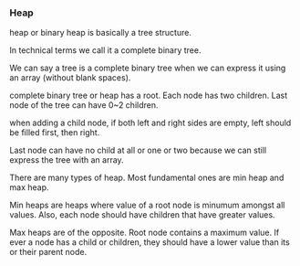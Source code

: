 ### Heap

heap or binary heap is basically a tree structure.

In technical terms we call it a complete binary tree.

We can say a tree is a complete binary tree when we can express it using an array (without blank spaces).

complete binary tree or heap has a root. Each node has two children. Last node of the tree can have 0~2 children.

when adding a child node, if both left and right sides are empty, left should be filled first, then right.

Last node can have no child at all or one or two because we can still express the tree with an array.

There are many types of heap. Most fundamental ones are min heap and max heap.

Min heaps are heaps where value of a root node is minumum amongst all values. Also, each node should have children that have greater values.

Max heaps are of the opposite. Root node contains a maximum value. If ever a node has a child or children, they should have a lower value than its or their parent node.
